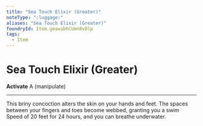 ```yaml
---
title: "Sea Touch Elixir (Greater)"
noteType: ":luggage:"
aliases: "Sea Touch Elixir (Greater)"
foundryId: Item.geaxubhCUmn0vDlp
tags:
  - Item
---
```


# Sea Touch Elixir (Greater)

**Activate** A (manipulate)

* * *

This briny concoction alters the skin on your hands and feet. The spaces between your fingers and toes become webbed, granting you a swim Speed of 20 feet for 24 hours, and you can breathe underwater.


